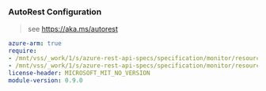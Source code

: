 ### AutoRest Configuration

> see https://aka.ms/autorest

``` yaml
azure-arm: true
require:
- /mnt/vss/_work/1/s/azure-rest-api-specs/specification/monitor/resource-manager/readme.md
- /mnt/vss/_work/1/s/azure-rest-api-specs/specification/monitor/resource-manager/readme.go.md
license-header: MICROSOFT_MIT_NO_VERSION
module-version: 0.9.0
```
